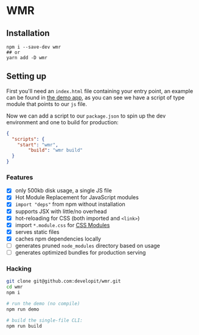 # WMR

## Installation

```
npm i --save-dev wmr
## or
yarn add -D wmr
```

## Setting up

First you'll need an `index.html` file containing your entry point, an example can be found in [the demo app](https://github.com/developit/wmr/blob/master/demo/public/index.html),
as you can see we have a script of type module that points to our `js` file.

Now we can add a script to our `package.json` to spin up the dev environment and one to build for production:

```json
{
  "scripts": {
  	"start": "wmr",
		"build": "wmr build"
  }
}

```

### Features

- [x] only 500kb disk usage, a single JS file
- [x] Hot Module Replacement for JavaScript modules
- [x] `import "deps"` from npm without installation
- [x] supports JSX with little/no overhead
- [x] hot-reloading for CSS (both imported and `<link>`)
- [x] import `*.module.css` for [CSS Modules](https://github.com/css-modules/css-modules)
- [x] serves static files
- [x] caches npm dependencies locally
- [ ] generates pruned `node_modules` directory based on usage
- [ ] generates optimized bundles for production serving

### Hacking

```sh
git clone git@github.com:developit/wmr.git
cd wmr
npm i

# run the demo (no compile)
npm run demo

# build the single-file CLI:
npm run build
```
